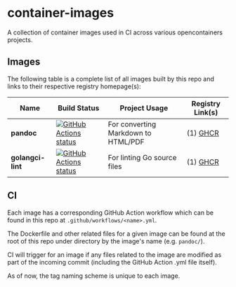 # container-images

A collection of container images used in CI across various
opencontainers projects.

## Images

The following table is a complete list of all images built by this repo and
links to their respective registry homepage(s):

| Name | Build Status | Project Usage | Registry Link(s) |
| ---- | ------------ | ----- | ---- |
| **pandoc** | [![GitHub Actions status](https://github.com/bloodorangeio/container-images/workflows/pandoc/badge.svg)](https://github.com/bloodorangeio/container-images/actions?query=workflow%3Apandoc) | For converting Markdown to HTML/PDF | (1) [GHCR](https://github.com/orgs/bloodorangeio/packages/container/package/pandoc) |
| **golangci-lint** | [![GitHub Actions status](https://github.com/bloodorangeio/container-images/workflows/golangci-lint/badge.svg)](https://github.com/bloodorangeio/container-images/actions?query=workflow%3Agolangci-lint) | For linting Go source files | (1) [GHCR](https://github.com/orgs/bloodorangeio/packages/container/package/golangci-lint) |

## CI

Each image has a corresponding GitHub Action workflow which can be
found in this repo at `.github/workflows/<name>.yml`.

The Dockerfile and other related files for a given image can be found at the
root of this repo under directory by the image's name (e.g. `pandoc/`).

CI will trigger for an image if any files related to the image are modified
as part of the incoming commit (including the GitHub Action .yml file itself).

As of now, the tag naming scheme is unique to each image.
